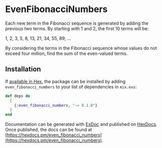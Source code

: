 # EvenFibonacciNumbers

Each new term in the Fibonacci sequence is generated by adding the previous two terms. 
By starting with 1 and 2, the first 10 terms will be:

1, 2, 3, 5, 8, 13, 21, 34, 55, 89, ...

By considering the terms in the Fibonacci sequence whose values do not exceed four million, find the sum of the even-valued terms.

## Installation

If [available in Hex](https://hex.pm/docs/publish), the package can be installed
by adding `even_fibonacci_numbers` to your list of dependencies in `mix.exs`:

```elixir
def deps do
  [
    {:even_fibonacci_numbers, "~> 0.1.0"}
  ]
end
```

Documentation can be generated with [ExDoc](https://github.com/elixir-lang/ex_doc)
and published on [HexDocs](https://hexdocs.pm). Once published, the docs can
be found at [https://hexdocs.pm/even_fibonacci_numbers](https://hexdocs.pm/even_fibonacci_numbers).


